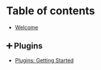 # Table of contents

* [Welcome](README.md)

## ➕ Plugins

* [Plugins: Getting Started](plugins/plugins-getting-started.md)
